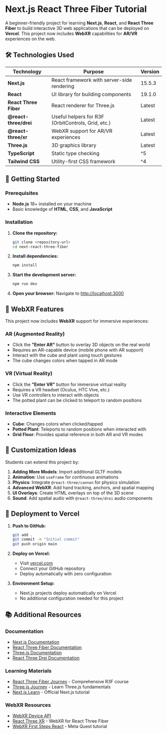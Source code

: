 # Next.js React Three Fiber Tutorial

A beginner-friendly project for learning **Next.js**, **React**, and **React Three Fiber** to build interactive 3D web applications that can be deployed on **Vercel**. This project now includes **WebXR** capabilities for **AR/VR** experiences on the web.

## 🛠️ Technologies Used

| Technology | Purpose | Version |
|------------|---------|---------|
| **Next.js** | React framework with server-side rendering | 15.5.3 |
| **React** | UI library for building components | 19.1.0 |
| **React Three Fiber** | React renderer for Three.js | Latest |
| **@react-three/drei** | Useful helpers for R3F (OrbitControls, Grid, etc.) | Latest |
| **@react-three/xr** | WebXR support for AR/VR experiences | Latest |
| **Three.js** | 3D graphics library | Latest |
| **TypeScript** | Static type checking | ^5 |
| **Tailwind CSS** | Utility-first CSS framework | ^4 |

## 🚀 Getting Started

### Prerequisites

- **Node.js** 18+ installed on your machine
- Basic knowledge of **HTML**, **CSS**, and **JavaScript**

### Installation

1. **Clone the repository:**
   ```bash
   git clone <repository-url>
   cd next-react-three-fiber
   ```

2. **Install dependencies:**
   ```bash
   npm install
   ```

3. **Start the development server:**
   ```bash
   npm run dev
   ```

4. **Open your browser:**
   Navigate to [http://localhost:3000](http://localhost:3000)

## 🥽 WebXR Features

This project now includes **WebXR** support for immersive experiences:

### **AR (Augmented Reality)**
- Click the **"Enter AR"** button to overlay 3D objects on the real world
- Requires an AR-capable device (mobile phone with AR support)
- Interact with the cube and plant using touch gestures
- The cube changes colors when tapped in AR mode

### **VR (Virtual Reality)**
- Click the **"Enter VR"** button for immersive virtual reality
- Requires a VR headset (Oculus, HTC Vive, etc.)
- Use VR controllers to interact with objects
- The potted plant can be clicked to teleport to random positions

### **Interactive Elements**
- **Cube**: Changes colors when clicked/tapped
- **Potted Plant**: Teleports to random positions when interacted with
- **Grid Floor**: Provides spatial reference in both AR and VR modes

## 🎨 Customization Ideas

Students can extend this project by:

1. **Adding More Models**: Import additional GLTF models
2. **Animation**: Use `useFrame` for continuous animations
3. **Physics**: Integrate `@react-three/cannon` for physics simulation
4. **Advanced WebXR**: Add hand tracking, anchors, and spatial mapping
5. **UI Overlays**: Create HTML overlays on top of the 3D scene
6. **Sound**: Add spatial audio with `@react-three/drei` audio components

## 🚀 Deployment to Vercel

1. **Push to GitHub:**
   ```bash
   git add .
   git commit -m "Initial commit"
   git push origin main
   ```

2. **Deploy on Vercel:**
   - Visit [vercel.com](https://vercel.com)
   - Connect your GitHub repository
   - Deploy automatically with zero configuration

3. **Environment Setup:**
   - Next.js projects deploy automatically on Vercel
   - No additional configuration needed for this project

## 📚 Additional Resources

### Documentation
- [Next.js Documentation](https://nextjs.org/docs)
- [React Three Fiber Documentation](https://docs.pmnd.rs/react-three-fiber)
- [Three.js Documentation](https://threejs.org/docs/)
- [React Three Drei Documentation](https://github.com/pmndrs/drei)

### Learning Materials
- [React Three Fiber Journey](https://journey.pmnd.rs/) - Comprehensive R3F course
- [Three.js Journey](https://threejs-journey.com/) - Learn Three.js fundamentals
- [Next.js Learn](https://nextjs.org/learn) - Official Next.js tutorial

### WebXR Resources
- [WebXR Device API](https://developer.mozilla.org/en-US/docs/Web/API/WebXR_Device_API)
- [React Three XR](https://github.com/pmndrs/xr) - WebXR for React Three Fiber
- [WebXR First Steps React](https://www.youtube.com/watch?v=Q7Bx5kR7B_4) - Meta Quest tutorial